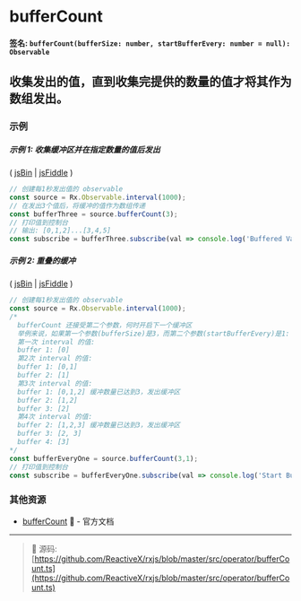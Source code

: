 # bufferCount

#### 签名: `bufferCount(bufferSize: number, startBufferEvery: number = null): Observable`

## 收集发出的值，直到收集完提供的数量的值才将其作为数组发出。

### 示例

##### 示例 1: 收集缓冲区并在指定数量的值后发出

( [jsBin](http://jsbin.com/suveqaromu/1/edit?js,console) | [jsFiddle](https://jsfiddle.net/btroncone/ky9myc5b/) )

```js
// 创建每1秒发出值的 observable
const source = Rx.Observable.interval(1000);
// 在发出3个值后，将缓冲的值作为数组传递
const bufferThree = source.bufferCount(3);
// 打印值到控制台
// 输出: [0,1,2]...[3,4,5]
const subscribe = bufferThree.subscribe(val => console.log('Buffered Values:', val));
```

##### 示例 2: 重叠的缓冲

( [jsBin](http://jsbin.com/kiloxiraya/1/edit?js,console) | [jsFiddle](https://jsfiddle.net/btroncone/3c67qcz1/) )

```js
// 创建每1秒发出值的 observable
const source = Rx.Observable.interval(1000);
/*
  bufferCount 还接受第二个参数，何时开启下一个缓冲区
  举例来说，如果第一个参数(bufferSize)是3，而第二个参数(startBufferEvery)是1:
  第一次 interval 的值:
  buffer 1: [0]
  第2次 interval 的值:
  buffer 1: [0,1]
  buffer 2: [1]
  第3次 interval 的值:
  buffer 1: [0,1,2] 缓冲数量已达到3，发出缓冲区
  buffer 2: [1,2]
  buffer 3: [2]
  第4次 interval 的值:
  buffer 2: [1,2,3] 缓冲数量已达到3，发出缓冲区
  buffer 3: [2, 3]
  buffer 4: [3]
*/
const bufferEveryOne = source.bufferCount(3,1);
// 打印值到控制台
const subscribe = bufferEveryOne.subscribe(val => console.log('Start Buffer Every 1:', val));
```


### 其他资源

* [bufferCount](http://cn.rx.js.org/class/es6/Observable.js~Observable.html#instance-method-bufferCount) :newspaper: - 官方文档

---
> :file_folder: 源码:  [https://github.com/ReactiveX/rxjs/blob/master/src/operator/bufferCount.ts](https://github.com/ReactiveX/rxjs/blob/master/src/operator/bufferCount.ts)
